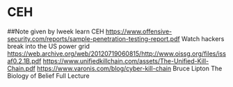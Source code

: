 # CEH

##Note given by Iweek learn CEH
https://www.offensive-security.com/reports/sample-penetration-testing-report.pdf
 Watch hackers break into the US power grid
 https://web.archive.org/web/20120719060815/http://www.oissg.org/files/issaf0.2.1B.pdf
 https://www.unifiedkillchain.com/assets/The-Unified-Kill-Chain.pdf
 https://www.varonis.com/blog/cyber-kill-chain
Bruce Lipton The Biology of Belief Full Lecture
 
 
 
 
 
 
 
 
 
 
 
 
 
 
 
 
 
 
 
 
